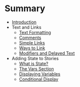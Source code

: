 # Summary

* [Introduction](README.md)
* Text and Links
  * [Text Formatting](text-and-links/text-formatting.md)
  * [Comments](text-and-links/comments.md)
  * [Simple Links](text-and-links/simple-links.md)
  * [Ways to Link](text-and-links/ways-to-link.md)
  * [Modifiers and Delayed Text](text-and-links/modifiers-and-delayed-text.md)
* Adding State to Stories
  * [What is State?](state/what-is-state.md)
  * [The Vars Section](state/the-vars-section.md)
  * [Displaying Variables](state/displaying-variables.md)
  * [Conditional Display](state/conditional-display.md)
